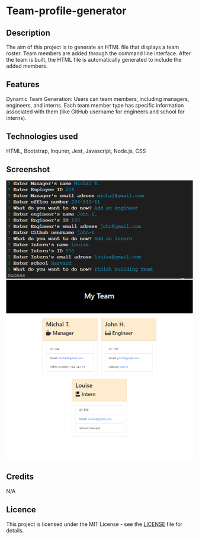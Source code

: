 # Team-profile-generator

## Description

The aim of this project is to generate an HTML file that displays a team roster. Team members are added through the command line interface. After the team is built, the HTML file is automatically generated to include the added members.

## Features

Dynamic Team Generation: Users can team members, including managers, engineers, and interns. Each team member type has specific information associated with them (like GitHub username for engineers and school for interns).

## Technologies used

HTML, Bootstrap, Inquirer, Jest, Javascript, Node.js, CSS


## Screenshot

![Screenshot of the application](./assets/screenshot.png)
![Screenshot of the application](./assets/screenshot2.png)

## Credits

N/A

## Licence

This project is licensed under the MIT License - see the [LICENSE](LICENSE) file for details.
